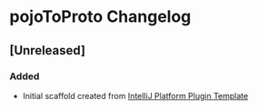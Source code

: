 <!-- Keep a Changelog guide -> https://keepachangelog.com -->

# pojoToProto Changelog

## [Unreleased]
### Added
- Initial scaffold created from [IntelliJ Platform Plugin Template](https://github.com/JetBrains/intellij-platform-plugin-template)
